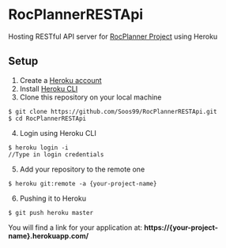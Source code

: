 # RocPlannerRESTApi
Hosting RESTful API server for [RocPlanner Project](https://github.com/dle8/RocPlanner) using Heroku

## Setup
1. Create a [Heroku account](https://signup.heroku.com/)</br>
2. Install [Heroku CLI](https://devcenter.heroku.com/articles/heroku-cli) </br>
3. Clone this repository on your local machine
```
$ git clone https://github.com/Soos99/RocPlannerRESTApi.git
$ cd RocPlannerRESTApi
```
4. Login using Heroku CLI
```
$ heroku login -i
//Type in login credentials
```
5. Add your repository to the remote one
```
$ heroku git:remote -a {your-project-name}
```
6. Pushing it to Heroku
```
$ git push heroku master
```
You will find a link for your application at: <b>https://{your-project-name}.herokuapp.com/</b>
